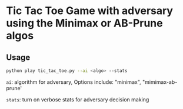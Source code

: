 # Tic Tac Toe Game with adversary using the Minimax or AB-Prune algos

## Usage

```sh
python play tic_tac_toe.py --ai <algo> --stats
```

`ai`: algorithm for adversary, Options include: "minimax", "mimimax-ab-prune'

`stats`: turn on verbose stats for adversary decision making
